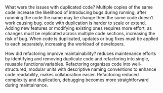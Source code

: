 What were the issues with duplicated code?
Multiple copies of the same code increase the likelihood of introducing bugs during running, after runnning the code the name may be change
then the some code doesn't work causing bug.
code with duplication is harder to scale or extend. Adding new features or modifying existing ones requires more effort,
as changes must be replicated across multiple code sections, increasing the risk of bug.
When code is duplicated, updates or bug fixes must be applied to each separately, increasing the workload of developers.

How did refactoring improve maintainability?
reduces maintenance efforts by identifying and removing duplicate code and refactoring into single, reusable functions/variables.
Refactoring organizes code into well-structured, modular units with descriptive naming conventions to enhance code readability, makes collaboration easier. 
Refactoring reduced complexity and duplication, debugging becomes more straightforward during maintainance. 
